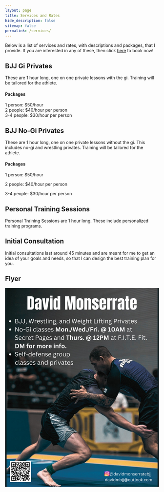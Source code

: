 ```yaml
---
layout: page
title: Services and Rates
hide_description: false
sitemap: false
permalink: /services/
---
```


Below is a list of services and rates, with descriptions and packages, that I provide. If you are interested in any of these, then click [here](https://davidmonserrate.github.io/booknow/) to book now!

## BJJ Gi Privates
These are 1 hour long, one on one private lessons with the gi. Training will be tailored for the athlete.
#### Packages
1 person: $50/hour \
2 people: $40/hour per person \
3-4 people: $30/hour per person


## BJJ No-Gi Privates
These are 1 hour long, one on one private lessons without the gi. This includes no-gi and wrestling privates. Training will be tailored for the athlete. 
#### Packages
1 person: $50/hour

2 people: $40/hour per person

3-4 people: $30/hour per person


## Personal Training Sessions
Personal Training Sessions are 1 hour long. These include personalized training programs. 


## Initial Consultation
Initial consultations last around 45 minutes and are meant for me to get an idea of your goals and needs, so that I can design the best training plan for you. 


## Flyer
![Flyer](/assets/img/DavidMonserrateV3.png)


